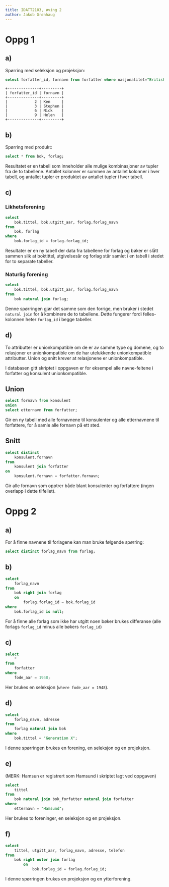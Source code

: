 ```yaml
---
title: IDATT2103, øving 2
author: Jakob Grønhaug
---
```


# Oppg 1
## a)
Spørring med seleksjon og projeksjon:
```sql
select forfatter_id, fornavn from forfatter where nasjonalitet="Britisk";
```
```
+--------------+---------+
| forfatter_id | fornavn |
+--------------+---------+
|            2 | Ken     |
|            3 | Stephen |
|            6 | Nick    |
|            9 | Helen   |
+--------------+---------+
```

## b)
Spørring med produkt:
```sql
select * from bok, forlag;
```

Resultatet er en tabell som inneholder alle mulige kombinasjoner av tupler fra de to tabellene. Antallet kolonner er summen av antallet kolonner i hver tabell, og antallet tupler er produktet av antallet tupler i hver tabell.

## c)
### Likhetsforening
```sql
select 
    bok.tittel, bok.utgitt_aar, forlag.forlag_navn
from
    bok, forlag
where
    bok.forlag_id = forlag.forlag_id;
```

Resultater er en ny tabell der data fra tabellene for forlag og bøker er slått sammen slik at boktittel, utgivelsesår og forlag står samlet i en tabell i stedet for to separate tabeller.

### Naturlig forening
```sql
select
    bok.tittel, bok.utgitt_aar, forlag.forlag_navn
from 
    bok natural join forlag;
```

Denne spørringen gjør det samme som den forrige, men bruker i stedet `natural join` for å kombinere de to tabellene. Dette fungerer fordi felles-kolonnen heter `forlag_id` i begge tabeller.

## d)
To attributter er unionkompatible om de er av samme type og domene, og to relasjoner er unionkompatible om de har utelukkende unionkompatible attributter. Union og snitt krever at relasjonene er unionkompatible.

I databasen gitt skriptet i oppgaven er for eksempel alle navne-feltene i forfatter og konsulent unionkompatible.

## Union
```sql
select fornavn from konsulent
union
select etternavn from forfatter;
```
Gir en ny tabell med alle fornavnene til konsulenter og alle etternavnene til forfattere, for å samle alle fornavn på ett sted.

## Snitt
```sql
select distinct
    konsulent.fornavn
from
    konsulent join forfatter
on
    konsulent.fornavn = forfatter.fornavn;
```
Gir alle fornavn som opptrer både blant konsulenter og forfattere (ingen overlapp i dette tilfellet).

# Oppg 2
## a)
For å finne navnene til forlagene kan man bruke følgende spørring:
```sql
select distinct forlag_navn from forlag;
```

## b)
```sql
select
    forlag_navn
from
    bok right join forlag
    on
        forlag.forlag_id = bok.forlag_id
where
    bok.forlag_id is null;
```

For å finne alle forlag som ikke har utgitt noen bøker brukes differanse (alle forlags `forlag_id` minus alle bøkers `forlag_id`)

## c)
```sql
select
    *
from
    forfatter
where
    fode_aar = 1948;
```
Her brukes en seleksjon (`where fode_aar = 1948`).

## d)
```sql
select
    forlag_navn, adresse
from
    forlag natural join bok
where
    bok.tittel = "Generation X";
```
I denne spørringen brukes en forening, en seleksjon og en projeksjon.

## e)
(MERK: Hamsun er registrert som Hamsund i skriptet lagt ved oppgaven)
```sql
select
    tittel
from
    bok natural join bok_forfatter natural join forfatter
where
    etternavn = "Hamsund";
```
Her brukes to foreninger, en seleksjon og en projeksjon.

## f)
```sql
select
    tittel, utgitt_aar, forlag_navn, adresse, telefon
from
    bok right outer join forlag
        on
            bok.forlag_id = forlag.forlag_id;
```
I denne spørringen brukes en projeksjon og en ytterforening.
